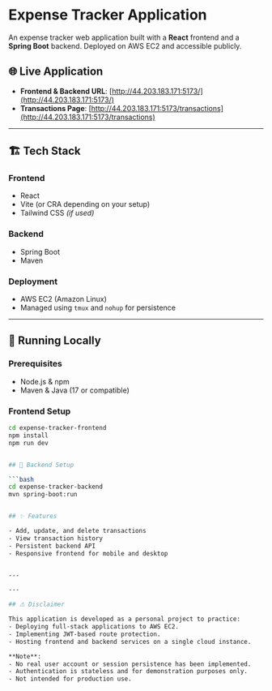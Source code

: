 # Expense Tracker Application

An expense tracker web application built with a **React** frontend and a **Spring Boot** backend. Deployed on AWS EC2 and accessible publicly.

## 🌐 Live Application

- **Frontend & Backend URL**: [http://44.203.183.171:5173/](http://44.203.183.171:5173/)
- **Transactions Page**: [http://44.203.183.171:5173/transactions](http://44.203.183.171:5173/transactions)

---

## 🏗️ Tech Stack

### Frontend
- React
- Vite (or CRA depending on your setup)
- Tailwind CSS *(if used)*

### Backend
- Spring Boot
- Maven

### Deployment
- AWS EC2 (Amazon Linux)
- Managed using `tmux` and `nohup` for persistence

---

## 🚀 Running Locally

### Prerequisites
- Node.js & npm
- Maven & Java (17 or compatible)

### Frontend Setup

```bash
cd expense-tracker-frontend
npm install
npm run dev


## 🔧 Backend Setup

```bash
cd expense-tracker-backend
mvn spring-boot:run


## ✨ Features

- Add, update, and delete transactions
- View transaction history
- Persistent backend API
- Responsive frontend for mobile and desktop


---

---

## ⚠ Disclaimer

This application is developed as a personal project to practice:
- Deploying full-stack applications to AWS EC2.
- Implementing JWT-based route protection.
- Hosting frontend and backend services on a single cloud instance.

**Note**:
- No real user account or session persistence has been implemented.
- Authentication is stateless and for demonstration purposes only.
- Not intended for production use.



